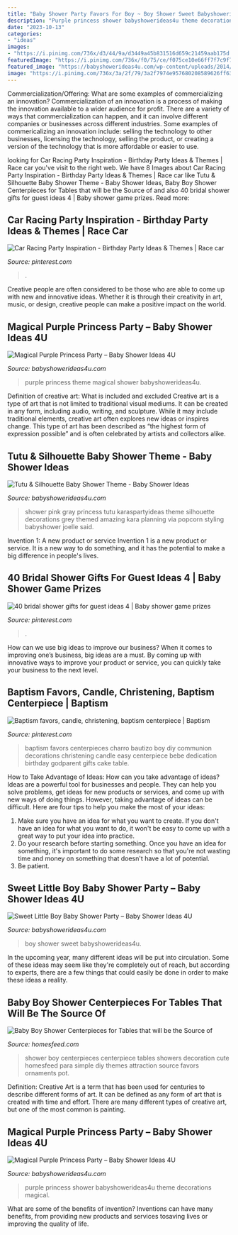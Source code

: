 ```yaml
---
title: "Baby Shower Party Favors For Boy ~ Boy Shower Sweet Babyshowerideas4u"
description: "Purple princess shower babyshowerideas4u theme decorations magical"
date: "2023-10-13"
categories:
- "ideas"
images:
- "https://i.pinimg.com/736x/d3/44/9a/d3449a45b831516d659c21459aab175d.jpg"
featuredImage: "https://i.pinimg.com/736x/f0/75/ce/f075ce10e66ff7f7c9f765443a1d753d.jpg"
featured_image: "https://babyshowerideas4u.com/wp-content/uploads/2014/01/boy-21.jpg"
image: "https://i.pinimg.com/736x/3a/2f/79/3a2f7974e957680208589626ff6370ed.jpg"
---
```



Commercialization/Offering: What are some examples of commercializing an innovation?
Commercialization of an innovation is a process of making the innovation available to a wider audience for profit. There are a variety of ways that commercialization can happen, and it can involve different companies or businesses across different industries. Some examples of commericalizing an innovation include: selling the technology to other businesses, licensing the technology, selling the product, or creating a version of the technology that is more affordable or easier to use.

	

		
looking for Car Racing Party Inspiration - Birthday Party Ideas &amp; Themes | Race car you've visit to the right web. We have 8 Images about Car Racing Party Inspiration - Birthday Party Ideas &amp; Themes | Race car like Tutu &amp; Silhouette Baby Shower Theme - Baby Shower Ideas, Baby Boy Shower Centerpieces for Tables that will be the Source of and also 40 bridal shower gifts for guest ideas 4 | Baby shower game prizes. Read more:
		
    
## Car Racing Party Inspiration - Birthday Party Ideas &amp; Themes | Race Car

<img loading=lazy src="https://i.pinimg.com/736x/f0/75/ce/f075ce10e66ff7f7c9f765443a1d753d.jpg" onerror="this.onerror=null;this.src='https://tse3.mm.bing.net/th?id=OIP.h1ngX3l1xtxqfu7-cKNCPQHaLY&amp;pid=15.1';" alt="Car Racing Party Inspiration - Birthday Party Ideas &amp; Themes | Race car">

_Source: pinterest.com_

>. 

	

Creative people are often considered to be those who are able to come up with new and innovative ideas. Whether it is through their creativity in art, music, or design, creative people can make a positive impact on the world.

    
## Magical Purple Princess Party – Baby Shower Ideas 4U

<img loading=lazy src="https://babyshowerideas4u.com/wp-content/uploads/2014/01/1512492_649657645080195_1799810376_n.jpg" onerror="this.onerror=null;this.src='https://tse3.mm.bing.net/th?id=OIP.PYL7wU-egRQFKEZ01C07jAHaLH&amp;pid=15.1';" alt="Magical Purple Princess Party – Baby Shower Ideas 4U">

_Source: babyshowerideas4u.com_

>purple princess theme magical shower babyshowerideas4u. 

	

Definition of creative art: What is included and excluded
Creative art is a type of art that is not limited to traditional visual mediums. It can be created in any form, including audio, writing, and sculpture. While it may include traditional elements, creative art often explores new ideas or inspires change. This type of art has been described as “the highest form of expression possible” and is often celebrated by artists and collectors alike.

    
## Tutu &amp; Silhouette Baby Shower Theme - Baby Shower Ideas

<img loading=lazy src="https://babyshowerideas4u.com/wp-content/uploads/2014/02/197638_10151338347461324_672423923_n_600x900.jpg" onerror="this.onerror=null;this.src='https://tse2.mm.bing.net/th?id=OIP.WXQK6LJhKIgWN3I7213mEwHaLH&amp;pid=15.1';" alt="Tutu &amp; Silhouette Baby Shower Theme - Baby Shower Ideas">

_Source: babyshowerideas4u.com_

>shower pink gray princess tutu karaspartyideas theme silhouette decorations grey themed amazing kara planning via popcorn styling babyshower joelle said. 

	

Invention 1: A new product or service
Invention 1 is a new product or service. It is a new way to do something, and it has the potential to make a big difference in people's lives.

    
## 40 Bridal Shower Gifts For Guest Ideas 4 | Baby Shower Game Prizes

<img loading=lazy src="https://i.pinimg.com/736x/d3/44/9a/d3449a45b831516d659c21459aab175d.jpg" onerror="this.onerror=null;this.src='https://tse4.mm.bing.net/th?id=OIP.See_4ISdnz6wSwiQLgiJygHaMf&amp;pid=15.1';" alt="40 bridal shower gifts for guest ideas 4 | Baby shower game prizes">

_Source: pinterest.com_

>. 

	

How can we use big ideas to improve our business?
When it comes to improving one’s business, big ideas are a must. By coming up with innovative ways to improve your product or service, you can quickly take your business to the next level.

    
## Baptism Favors, Candle, Christening, Baptism Centerpiece | Baptism

<img loading=lazy src="https://i.pinimg.com/736x/3a/2f/79/3a2f7974e957680208589626ff6370ed.jpg" onerror="this.onerror=null;this.src='https://tse3.mm.bing.net/th?id=OIP.yjI2au_tFV7qsHWWRoreDAHaNK&amp;pid=15.1';" alt="Baptism favors, candle, christening, baptism centerpiece | Baptism">

_Source: pinterest.com_

>baptism favors centerpieces charro bautizo boy diy communion decorations christening candle easy centerpiece bebe dedication birthday godparent gifts cake table. 

	

How to Take Advantage of Ideas: How can you take advantage of ideas?
Ideas are a powerful tool for businesses and people. They can help you solve problems, get ideas for new products or services, and come up with new ways of doing things. However, taking advantage of ideas can be difficult. Here are four tips to help you make the most of your ideas: 
1. Make sure you have an idea for what you want to create. If you don't have an idea for what you want to do, it won't be easy to come up with a great way to put your idea into practice. 
2. Do your research before starting something. Once you have an idea for something, it's important to do some research so that you're not wasting time and money on something that doesn't have a lot of potential. 
3. Be patient.

    
## Sweet Little Boy Baby Shower Party – Baby Shower Ideas 4U

<img loading=lazy src="https://babyshowerideas4u.com/wp-content/uploads/2014/01/boy-21.jpg" onerror="this.onerror=null;this.src='https://tse4.mm.bing.net/th?id=OIP.1OIzYFQQ-Gt_uETu9dXXZQHaLH&amp;pid=15.1';" alt="Sweet Little Boy Baby Shower Party – Baby Shower Ideas 4U">

_Source: babyshowerideas4u.com_

>boy shower sweet babyshowerideas4u. 

	

In the upcoming year, many different ideas will be put into circulation. Some of these ideas may seem like they're completely out of reach, but according to experts, there are a few things that could easily be done in order to make these ideas a reality.

    
## Baby Boy Shower Centerpieces For Tables That Will Be The Source Of

<img loading=lazy src="https://homesfeed.com/wp-content/uploads/2015/08/baby-boy-shower-centerpieces-for-tables-in-blue-pot-with-cute-ornaments.jpg" onerror="this.onerror=null;this.src='https://tse1.mm.bing.net/th?id=OIP.7w2loJjKnojm18dQcDNvPwHaJ6&amp;pid=15.1';" alt="Baby Boy Shower Centerpieces for Tables that will be the Source of">

_Source: homesfeed.com_

>shower boy centerpieces centerpiece tables showers decoration cute homesfeed para simple diy themes attraction source favors ornaments pot. 

	

Definition:
Creative Art is a term that has been used for centuries to describe different forms of art. It can be defined as any form of art that is created with time and effort. There are many different types of creative art, but one of the most common is painting.

    
## Magical Purple Princess Party – Baby Shower Ideas 4U

<img loading=lazy src="https://babyshowerideas4u.com/wp-content/uploads/2014/01/1476611_649665751746051_156199720_n.jpg" onerror="this.onerror=null;this.src='https://tse4.mm.bing.net/th?id=OIP.eoi3FaT3Cb-2y1hp3I9GWgHaLH&amp;pid=15.1';" alt="Magical Purple Princess Party – Baby Shower Ideas 4U">

_Source: babyshowerideas4u.com_

>purple princess shower babyshowerideas4u theme decorations magical. 

	

What are some of the benefits of invention?
Inventions can have many benefits, from providing new products and services tosaving lives or improving the quality of life.

